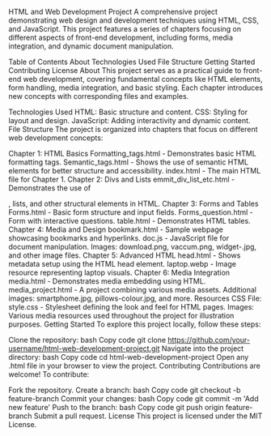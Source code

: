 HTML and Web Development Project
A comprehensive project demonstrating web design and development techniques using HTML, CSS, and JavaScript. This project features a series of chapters focusing on different aspects of front-end development, including forms, media integration, and dynamic document manipulation.

Table of Contents
About
Technologies Used
File Structure
Getting Started
Contributing
License
About
This project serves as a practical guide to front-end web development, covering fundamental concepts like HTML elements, form handling, media integration, and basic styling. Each chapter introduces new concepts with corresponding files and examples.

Technologies Used
HTML: Basic structure and content.
CSS: Styling for layout and design.
JavaScript: Adding interactivity and dynamic content.
File Structure
The project is organized into chapters that focus on different web development concepts:

Chapter 1: HTML Basics
Formatting_tags.html - Demonstrates basic HTML formatting tags.
Semantic_tags.html - Shows the use of semantic HTML elements for better structure and accessibility.
index.html - The main HTML file for Chapter 1.
Chapter 2: Divs and Lists
emmit_div_list_etc.html - Demonstrates the use of <div>, lists, and other structural elements in HTML.
Chapter 3: Forms and Tables
Forms.html - Basic form structure and input fields.
Forms_question.html - Form with interactive questions.
table.html - Demonstrates HTML tables.
Chapter 4: Media and Design
bookmark.html - Sample webpage showcasing bookmarks and hyperlinks.
doc.js - JavaScript file for document manipulation.
Images: download.png, vaccum.png, widget-.jpg, and other image files.
Chapter 5: Advanced HTML
head.html - Shows metadata setup using the HTML head element.
laptop.webp - Image resource representing laptop visuals.
Chapter 6: Media Integration
media.html - Demonstrates media embedding using HTML.
media_project.html - A project combining various media assets.
Additional images: smartphome.jpg, pillows-colour.jpg, and more.
Resources
CSS File: style.css - Stylesheet defining the look and feel for HTML pages.
Images: Various media resources used throughout the project for illustration purposes.
Getting Started
To explore this project locally, follow these steps:

Clone the repository:
bash
Copy code
git clone https://github.com/your-username/html-web-development-project.git
Navigate into the project directory:
bash
Copy code
cd html-web-development-project
Open any .html file in your browser to view the project.
Contributing
Contributions are welcome! To contribute:

Fork the repository.
Create a branch:
bash
Copy code
git checkout -b feature-branch
Commit your changes:
bash
Copy code
git commit -m 'Add new feature'
Push to the branch:
bash
Copy code
git push origin feature-branch
Submit a pull request.
License
This project is licensed under the MIT License.
